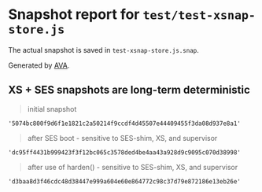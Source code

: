 # Snapshot report for `test/test-xsnap-store.js`

The actual snapshot is saved in `test-xsnap-store.js.snap`.

Generated by [AVA](https://avajs.dev).

## XS + SES snapshots are long-term deterministic

> initial snapshot

    '5074bc800f9d6f1e1821c2a50214f9ccdf4d45507e44409455f3da08d937e8a1'

> after SES boot - sensitive to SES-shim, XS, and supervisor

    'dc95ff4431b999423f3f12bc065c3578ded4be4aa43a928d9c9095c070d38998'

> after use of harden() - sensitive to SES-shim, XS, and supervisor

    'd3baa8d3f46cdc48d38447e999a604e60e864772c98c37d79e872186e13eb26e'
